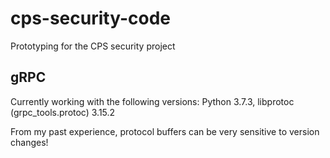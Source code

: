 # cps-security-code
Prototyping for the CPS security project

## gRPC

Currently working with the following versions: Python 3.7.3, libprotoc (grpc_tools.protoc) 3.15.2

From my past experience, protocol buffers can be very sensitive to version changes!
